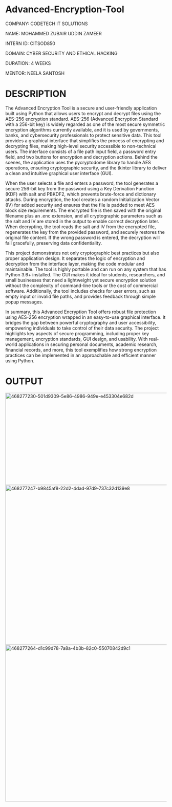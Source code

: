 # Advanced-Encryption-Tool

COMPANY: CODETECH IT SOLUTIONS

NAME: MOHAMMED ZUBAIR UDDIN ZAMEER

INTERN ID: CITSOD850

DOMAIN: CYBER SECURITY AND ETHICAL HACKING

DURATION: 4 WEEKS

MENTOR: NEELA SANTOSH

# DESCRIPTION

The Advanced Encryption Tool is a secure and user-friendly application built using Python that allows users to encrypt and decrypt files using the AES-256 encryption standard. AES-256 (Advanced Encryption Standard with a 256-bit key) is widely regarded as one of the most secure symmetric encryption algorithms currently available, and it is used by governments, banks, and cybersecurity professionals to protect sensitive data. This tool provides a graphical interface that simplifies the process of encrypting and decrypting files, making high-level security accessible to non-technical users. The interface consists of a file path input field, a password entry field, and two buttons for encryption and decryption actions. Behind the scenes, the application uses the pycryptodome library to handle AES operations, ensuring cryptographic security, and the tkinter library to deliver a clean and intuitive graphical user interface (GUI).

When the user selects a file and enters a password, the tool generates a secure 256-bit key from the password using a Key Derivation Function (KDF) with salt and PBKDF2, which prevents brute-force and dictionary attacks. During encryption, the tool creates a random Initialization Vector (IV) for added security and ensures that the file is padded to meet AES block size requirements. The encrypted file is then saved with the original filename plus an .enc extension, and all cryptographic parameters such as the salt and IV are stored in the output to enable correct decryption later. When decrypting, the tool reads the salt and IV from the encrypted file, regenerates the key from the provided password, and securely restores the original file content. If the wrong password is entered, the decryption will fail gracefully, preserving data confidentiality.

This project demonstrates not only cryptographic best practices but also proper application design. It separates the logic of encryption and decryption from the interface layer, making the code modular and maintainable. The tool is highly portable and can run on any system that has Python 3.6+ installed. The GUI makes it ideal for students, researchers, and small businesses that need a lightweight yet secure encryption solution without the complexity of command-line tools or the cost of commercial software. Additionally, the tool includes checks for user errors, such as empty input or invalid file paths, and provides feedback through simple popup messages.

In summary, this Advanced Encryption Tool offers robust file protection using AES-256 encryption wrapped in an easy-to-use graphical interface. It bridges the gap between powerful cryptography and user accessibility, empowering individuals to take control of their data security. The project highlights key aspects of secure programming, including proper key management, encryption standards, GUI design, and usability. With real-world applications in securing personal documents, academic research, financial records, and more, this tool exemplifies how strong encryption practices can be implemented in an approachable and efficient manner using Python.

# OUTPUT

<img width="620" height="288" alt="468277230-501d9309-5e86-4986-949e-e453304e682d" src="https://github.com/user-attachments/assets/bab5ecde-1c93-442b-a54e-eb828826eb34" />

<img width="1005" height="500" alt="468277247-b9845af8-22d2-4dad-97d9-737c32d139e8" src="https://github.com/user-attachments/assets/010ba516-eae4-4bde-bc9a-31e2c3cb87d0" />

<img width="1002" height="490" alt="468277264-d1c99d78-7a8a-4b3b-82c0-55070842d9c1" src="https://github.com/user-attachments/assets/8b748fbf-0b9f-41ad-9a11-e1020a45a48b" />
